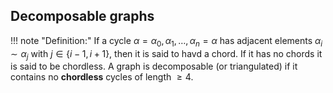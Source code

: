 ## Decomposable graphs

!!! note "Definition:"
    If a cycle $\alpha = \alpha_0,\alpha_1,\ldots,\alpha_n=\alpha$ has adjacent elements $\alpha_i\sim \alpha_j$ with $j\in \{i-1,i+1\}$, then it is said to havd a chord. If it has no chords it is said to be chordless. A graph is decomposable (or triangulated) if it contains no **chordless** cycles of length $\ge 4$. 